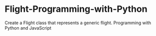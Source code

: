 # Flight-Programming-with-Python
Create a Flight class that represents a generic flight.
Programming with Python and JavaScript
